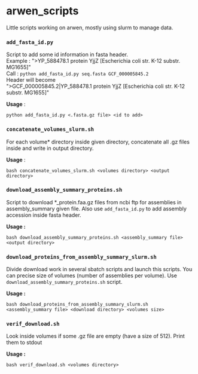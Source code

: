 # arwen_scripts
Little scripts working on arwen, mostly using slurm to manage data. 

### `add_fasta_id.py`

Script to add some id information in fasta header.  
Example :
">YP_588478.1 protein YjjZ [Escherichia coli str. K-12 substr. MG1655]"  
Call : `python add_fasta_id.py seq.fasta GCF_000005845.2`  
Header will become  
">GCF_000005845.2|YP_588478.1 protein YjjZ [Escherichia coli str. K-12 substr. MG1655]"  

**Usage** : 
```
python add_fasta_id.py <.fasta.gz file> <id to add>
```

### `concatenate_volumes_slurm.sh`

For each volume* directory inside given directory, concatenate all .gz files inside and write in output directory. 

**Usage** : 
```
bash concatenate_volumes_slurm.sh <volumes directory> <output directory>
```

### `download_assembly_summary_proteins.sh`

Script to download *_protein.faa.gz files from ncbi ftp for assemblies in assembly_summary given file. Also use `add_fasta_id.py` to add assembly accession inside fasta header. 

**Usage :**
````
bash download_assembly_summary_proteins.sh <assembly_summary file> <output directory>
````

### `download_proteins_from_assembly_summary_slurm.sh`

Divide download work in several sbatch scripts and launch this scripts. You can precise size of volumes (number of assemblies per volume). Use `download_assembly_summary_proteins.sh` script.

**Usage :**
````
bash download_proteins_from_assembly_summary_slurm.sh <assembly_summary file> <download directory> <volumes size>
````

### `verif_download.sh`

Look inside volumes if some .gz file are empty (have a size of 512). Print them to stdout

**Usage :**
````
bash verif_download.sh <volumes directory>
````

